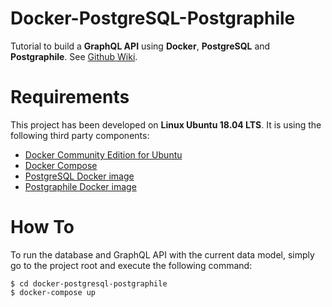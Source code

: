 # Docker-PostgreSQL-Postgraphile
Tutorial to build a **GraphQL API** using **Docker**, **PostgreSQL** and **Postgraphile**. See [Github Wiki](https://github.com/alexisrolland/docker-postgresql-postgraphile/wiki).

# Requirements
This project has been developed on **Linux Ubuntu 18.04 LTS**. It is using the following third party components:
* [Docker Community Edition for Ubuntu](https://www.docker.com/docker-ubuntu)
* [Docker Compose](https://docs.docker.com/compose/)
* [PostgreSQL Docker image](https://hub.docker.com/_/postgres/)
* [Postgraphile Docker image](https://hub.docker.com/r/graphile/postgraphile/)

# How To
To run the database and GraphQL API with the current data model, simply go to the project root and execute the following command:
```shell
$ cd docker-postgresql-postgraphile
$ docker-compose up
```
